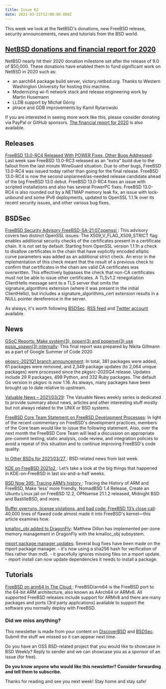 ```yaml
---
title: Issue 62
date: 2021-03-31T12:00:00.000Z
---
```


This week we look at the NetBSD's donations, new FreeBSD release, security announcements, news and tutorials from the BSD world.

<!-- more -->

## [NetBSD donations and financial report for 2020 ](https://blog.netbsd.org/tnf/entry/hitting_donation_milestone_financial_report?utm_source=bsdweekly)

NetBSD nearly hit their 2020 donation milestone set after the release of 9.0 of $50,000. These donations have enabled them to fund significant work on NetBSD in 2020 such as:

- an aarch64 package build server, victory.netbsd.org. Thanks to Western Washington University for hosting this machine.
- Modernizing wi-fi network stack and release engineering work by Martin Husemann
- LLDB support by Michał Górny
- ptrace and GDB improvements by Kamil Rytarowski

If you are interested in seeing more work like this, please consider donating via PayPal or GitHub sponsors. [The financial report for 2020](https://www.netbsd.org/foundation/reports/financial/2020.html) is also available.

## Releases

[FreeBSD 13.0-RC4 Released With POWER Fixes, Other Bugs Addressed](https://www.phoronix.com/scan.php?page=news_item&px=FreeBSD-13.0-RC4-Released&utm_source=bsdweekly): Last week saw FreeBSD 13.0-RC3 released as an "extra" build due to the fallout from the last minute WireGuard situation. Due to other bugs, FreeBSD 13.0-RC4 was issued today rather than going for the final release. FreeBSD 13.0-RC4 is now the second unplanned/as-needed release candidate ahead of the big FreeBSD 13.0 debut. FreeBSD 13.0-RC4 fixes an issue with scripted installations and also has several PowerPC fixes. FreeBSD 13.0-RC4 is also rounded out by a NETMAP memory leak fix, an issue with lock-unbound and some IPv6 deployments, updated to OpenSSL 1.1.1k over its recent security issues, and other various bug fixes.

## BSDSec

[FreeBSD Security Advisory FreeBSD-SA-21:07.openssl ](https://bsdsec.net/articles/freebsd-announce-freebsd-security-advisory-freebsd-sa-21-07-openssl?utm_source=bsdweekly): This advisory covers two distinct OpenSSL issues: The X509_V_FLAG_X509_STRICT flag enables additional security checks of the certificates present in a certificate chain. It is not set by default. Starting from OpenSSL version 1.1.1h a check to disallow certificates in the chain that have explicitly encoded elliptic curve parameters was added as an additional strict check. An error in the mplementation of this check meant that the result of a previous check to confirm that certificates in the chain are valid CA certificates was overwritten. This effectively bypasses the check that non-CA certificates must not be able to issue other certificates. A TLSv1.2 renegotiation ClientHello message sent to a TLS server that omits the signature_algorithms extension (where it was present in the initial ClientHello), but includes a signature_algorithms_cert extension results in a NULL pointer dereference in the server.

As always, it's worth following [BSDSec](https://bsdsec.net). [RSS feed](https://bsdsec.net/articles.atom) and [Twitter account](https://twitter.com/bsdsec) available.

## News

[GSoC Reports: Make system(3), popen(3) and popenve(3) use posix_spawn(3) internally](https://blog.netbsd.org/tnf/entry/gsoc_reports_make_system_31?utm_source=bsdweekly): This final report was prepared by Nikita Gillmann as a part of Google Summer of Code 2020

[pkgsrc-2021Q1 branch announcement](https://bsdsec.net/articles/pkgsrc-2021q1-branch-announcement?utm_source=bsdweekly): In total, 381 packages were added, 61 packages were removed, and 2,349 package updates (to 2,064 unique packages) were processed since the pkgsrc-2020Q4 release. Updates include 29 R packages, 499 Python, and 332 Ruby packages. The default Go version in pkgsrc is now 1.16. As always, many packages have been brought up to date relative to upstream.

[Valuable News – 2021/03/29](https://vermaden.wordpress.com/2021/03/29/valuable-news-2021-03-29/?utm_source=bsdweekly): The Valuable News weekly series is dedicated to provide summary about news, articles and other interesting stuff mostly but not always related to the UNIX or BSD systems.

[FreeBSD Core Team Statement on FreeBSD Development Processes](https://lists.freebsd.org/pipermail/freebsd-hackers/2021-March/057127.html?utm_source=bsdweekly): In light of the recent commentary on FreeBSD's development practices, members of the Core team would like to issue the following statement. Also, over the next month the FreeBSD Core Team will lead a discussion on appropriate pre-commit testing, static analysis, code review, and integration policies to avoid a repeat of this situation and to continue improving FreeBSD's code quality.

[In Other BSDs for 2021/03/27 ](https://www.dragonflydigest.com/2021/03/27/25585.html?utm_source=bsdweekly): BSD-related news from last week.

[KDE on FreeBSD 2021o2 ](https://euroquis.nl/kde/2021/03/26/freebsd2021o2.html?utm_source=bsdweekly): Let’s take a look at the big things that happened in KDE-on-FreeBSD in last six-and-a-half weeks.

[BSD Now 395: Tracing ARM’s history ](https://www.bsdnow.tv/395?utm_source=bsdweekly): Tracing the History of ARM and FreeBSD, Make ‘less’ more friendly, NomadBSD 1.4 Release, Create an Ubuntu Linux jail on FreeBSD 12.2, OPNsense 21.1.2 released, Midnight BSD and BastilleBSD, and more.

[Buffer overruns, license violations, and bad code: FreeBSD 13’s close call](https://arstechnica.com/gadgets/2021/03/buffer-overruns-license-violations-and-bad-code-freebsd-13s-close-call/?utm_source=bsdweekly): 40,000 lines of flawed code almost made it into FreeBSD's kernel—this article examines how.

[kmalloc_obj added to DragonFly](https://www.dragonflydigest.com/2021/03/24/25579.html?utm_source=bsdweekly): Matthew Dillon has implemented per-zone memory management in DragonFly with the kmalloc_obj subsystem.

[mport package manager updates](https://www.justjournal.com/users/mbsd/entry/33875?utm_source=bsdweekly): Several bug fixes have been made on the mport package manager. - it's now using a sha256 hash for verification of files rather than md5. - it gracefully ignores missing files on a mport update. - mport install can now update dependencies it needs to install a package.

## Tutorials

[FreeBSD on arm64 In The Cloud ](https://klarasystems.com/articles/the-next-level-freebsd-on-arm64-in-the-cloud/?utm_source=bsdweekly): FreeBSD/arm64 is the FreeBSD port to the 64-bit ARM architecture, also known as AArch64 or ARMv8. All supported FreeBSD releases include support for ARMv8 and there are many packages and ports (3rd party applications) available to support the software you normally deploy with FreeBSD.

### Did we miss anything?

This newsletter is made from your content on [DiscoverBSD](https://discoverbsd.com) and [BSDSec](https://bsdsec.net). Submit the stuff we missed so it can appear next time.

Do you have an OSS BSD-related project that you would like to showcase in BSD Weekly? Reply to sender and we can showcase you as a sponsor of an issue (for free).

**Do you know anyone who would like this newsletter? Consider forwarding and tell them to subscribe.**

Thanks for reading and see you next week! Stay home and stay safe!
